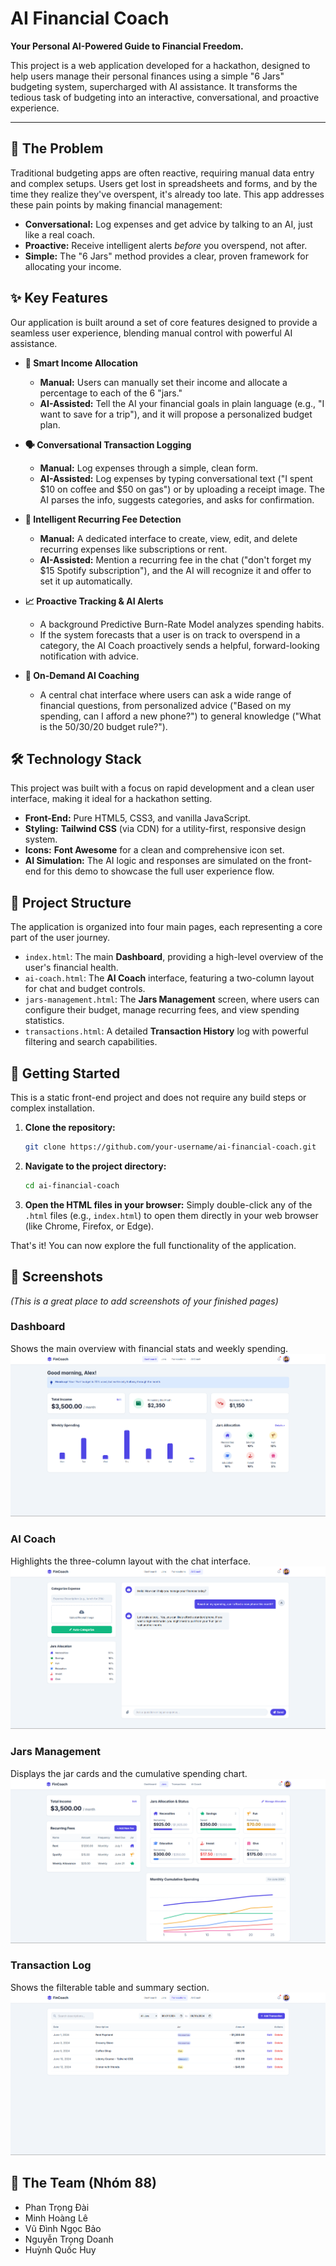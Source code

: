 # AI Financial Coach

**Your Personal AI-Powered Guide to Financial Freedom.**

This project is a web application developed for a hackathon, designed to help users manage their personal finances using a simple "6 Jars" budgeting system, supercharged with AI assistance. It transforms the tedious task of budgeting into an interactive, conversational, and proactive experience.

---

## 🚀 The Problem

Traditional budgeting apps are often reactive, requiring manual data entry and complex setups. Users get lost in spreadsheets and forms, and by the time they realize they've overspent, it's already too late. This app addresses these pain points by making financial management:
*   **Conversational:** Log expenses and get advice by talking to an AI, just like a real coach.
*   **Proactive:** Receive intelligent alerts *before* you overspend, not after.
*   **Simple:** The "6 Jars" method provides a clear, proven framework for allocating your income.

## ✨ Key Features

Our application is built around a set of core features designed to provide a seamless user experience, blending manual control with powerful AI assistance.

*   **🧠 Smart Income Allocation**
    *   **Manual:** Users can manually set their income and allocate a percentage to each of the 6 "jars."
    *   **AI-Assisted:** Tell the AI your financial goals in plain language (e.g., "I want to save for a trip"), and it will propose a personalized budget plan.

*   **🗣️ Conversational Transaction Logging**
    *   **Manual:** Log expenses through a simple, clean form.
    *   **AI-Assisted:** Log expenses by typing conversational text ("I spent $10 on coffee and $50 on gas") or by uploading a receipt image. The AI parses the info, suggests categories, and asks for confirmation.

*   **🔄 Intelligent Recurring Fee Detection**
    *   **Manual:** A dedicated interface to create, view, edit, and delete recurring expenses like subscriptions or rent.
    *   **AI-Assisted:** Mention a recurring fee in the chat ("don't forget my $15 Spotify subscription"), and the AI will recognize it and offer to set it up automatically.

*   **📈 Proactive Tracking & AI Alerts**
    *   A background Predictive Burn-Rate Model analyzes spending habits.
    *   If the system forecasts that a user is on track to overspend in a category, the AI Coach proactively sends a helpful, forward-looking notification with advice.

*   **💬 On-Demand AI Coaching**
    *   A central chat interface where users can ask a wide range of financial questions, from personalized advice ("Based on my spending, can I afford a new phone?") to general knowledge ("What is the 50/30/20 budget rule?").

## 🛠️ Technology Stack

This project was built with a focus on rapid development and a clean user interface, making it ideal for a hackathon setting.

*   **Front-End:** Pure HTML5, CSS3, and vanilla JavaScript.
*   **Styling:** **Tailwind CSS** (via CDN) for a utility-first, responsive design system.
*   **Icons:** **Font Awesome** for a clean and comprehensive icon set.
*   **AI Simulation:** The AI logic and responses are simulated on the front-end for this demo to showcase the full user experience flow.

## 📂 Project Structure

The application is organized into four main pages, each representing a core part of the user journey.

*   `index.html`: The main **Dashboard**, providing a high-level overview of the user's financial health.
*   `ai-coach.html`: The **AI Coach** interface, featuring a two-column layout for chat and budget controls.
*   `jars-management.html`: The **Jars Management** screen, where users can configure their budget, manage recurring fees, and view spending statistics.
*   `transactions.html`: A detailed **Transaction History** log with powerful filtering and search capabilities.

## 🏁 Getting Started

This is a static front-end project and does not require any build steps or complex installation.

1.  **Clone the repository:**
    ```bash
    git clone https://github.com/your-username/ai-financial-coach.git
    ```
2.  **Navigate to the project directory:**
    ```bash
    cd ai-financial-coach
    ```
3.  **Open the HTML files in your browser:**
    Simply double-click any of the `.html` files (e.g., `index.html`) to open them directly in your web browser (like Chrome, Firefox, or Edge).

That's it! You can now explore the full functionality of the application.

## 📸 Screenshots

*(This is a great place to add screenshots of your finished pages)*

### Dashboard
Shows the main overview with financial stats and weekly spending.  
![Dashboard Screenshot](IMAGES/dashboard.png)

### AI Coach
Highlights the three-column layout with the chat interface.  
![AI Coach Screenshot](IMAGES/ai-coach.png)

### Jars Management
Displays the jar cards and the cumulative spending chart.  
![Jars Management Screenshot](IMAGES/jars-managerment.png)

### Transaction Log
Shows the filterable table and summary section.  
![Transaction Log Screenshot](IMAGES/transactions.png)
## 👥 The Team (Nhóm 88)

*   Phan Trọng Đài
*   Minh Hoàng Lê
*   Vũ Đình Ngọc Bảo
*   Nguyễn Trọng Doanh
*   Huỳnh Quốc Huy